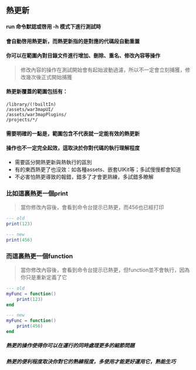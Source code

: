 ## 熱更新

#### run 命令默認或啓用 -h 模式下進行測試時

#### 會自動啓用熱更新，而熱更新指的是對應的代碼段自動重置

#### 你可以在範圍內對目錄文件進行增加、刪除、重名、修改內容等操作

> 修改內容的操作在測試開始會有起始波動過濾，所以不一定會立刻捕獲，修改幾次後正式開始捕獲

#### 熱更新覆蓋的範圍包括有：

```text
/library/(!builtIn)
/assets/war3mapUI/
/assets/war3mapPlugins/
/projects/*/
```

#### 需要明確的一點是，範圍包含不代表就一定能有效的熱更新

#### 操作也不一定完全起效，這取決於你對代碼的執行理解程度

* 需要區分開熱更新與熱執行的區別
* 有的東西熱更了也沒效：如各種assets、嵌套UIKit等；多試慢慢都會知道
* 不必害怕熱更導致的報錯，錯多了才會更熟練，多試錯多瞭解

### 比如這裏熱更一個print

> 當你修改內容後，會看到命令台提示已熱更，而456也已經打印

```lua
--- old
print(123)

--- new
print(456)
```

### 而這裏熱更一個function

> 當你修改內容後，會看到命令台提示已熱更，但function並不會執行，因為你只是重新定義了它

```lua
--- old
myFunc = function()
    print(123)
end

--- new
myFunc = function()
    print(456)
end
```

##### 熱更的操作使得你可以在運行的同時處理更多的細節問題

##### 熱更的便利程度取決你對它的熟練程度，多使用才能更好運用它，熟能生巧
